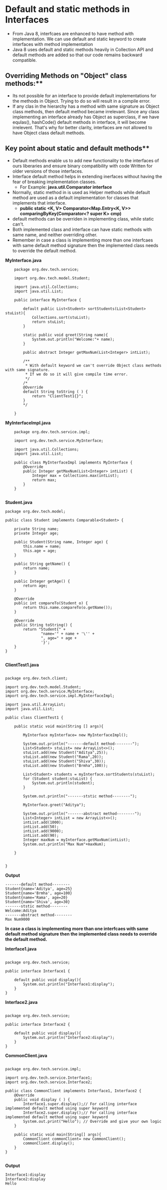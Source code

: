 # Default and static methods in Interfaces
*   From Java 8, interfcaes are enhanced to have method with implementation. We can use default and static keyword to create interfaces     with method implementation
*   Java 8 uses default and static methods heavily in Collection API and default methods are added so that our code remains backward         compatible.

## Overriding Methods on "Object" class methods:**
*   Its not possible for an interface to provide default implementations for the methods in Object. Trying to do so will result in a         compile error.
*   If any clas in the hierarchy has a method with same signature as Object class methods, then default method became irrelevant. Since     any class implementing an interface already has Object as superclass, if we have equlas(), hashCode() default methods in interface,     it will become irrelevent. That's why for better clarity, interfaces are not allowed to have Object class default methods.
  
 
## Key point about static and default methods**

*   Default methods enable us to add new functionality to the interfaces of ours liberaries and ensure binary compatibility with             code Written for older versions of those interfaces.
*   Interface default method helps in extending inerfaces without having the fear of breaking implementation classes.
    - For Example: **java.util.Comparator interface**
*   Normally, static method in is used as Helper methods while default method are used as a default implementation for classes that         implements that interface.
    - **public static <K, V> Comparator<Map.Entry<K, V>> comparingByKey(Comparator<? super K> cmp)**
*   default methods can be overriden in implementing class, while static can't.
*   Both implemented class and interface can have static methods with same name, and neither overriding other.
*   Remember in case a class is implementing more than one interfcaes with same default method signature then the implemented class 
    needs to override the default method.

 
 
**MyInterface.java**    
```$xslt
    package org.dev.tech.service;
    
    import org.dev.tech.model.Student;
    
    import java.util.Collections;
    import java.util.List;
    
    public interface MyInterface {
    
        default public List<Student> sortStudents(List<Student> stuList){
            Collections.sort(stuList);
            return stuList;
        }
    
        static public void greet(String name){
            System.out.println("Welcome:"+ name);
        }
    
        public abstract Integer getMaxNum(List<Integer> intList);
    
        /**
         * With default keyword we can't override Object class methods with same signature.
         * If we do so it will give compile time error.
         */
        /*
        @Override
        default String toString ( ) {
            return "ClientTest1{}";
        }
        */
    
    }

```
 
**MyInterfaceImpl.java**
```$xslt
    package org.dev.tech.service.impl;
    
    import org.dev.tech.service.MyInterface;
    
    import java.util.Collections;
    import java.util.List;
    
    public class MyInterfaceImpl implements MyInterface {
        @Override
        public Integer getMaxNum(List<Integer> intList) {
            Integer max = Collections.max(intList);
            return max;
        }
    }


``` 

**Student.java**
```$xslt
package org.dev.tech.model;

public class Student implements Comparable<Student> {

    private String name;
    private Integer age;

    public Student(String name, Integer age) {
        this.name = name;
        this.age = age;
    }

    public String getName() {
        return name;
    }

    public Integer getAge() {
        return age;
    }

    @Override
    public int compareTo(Student o) {
        return this.name.compareTo(o.getName());
    }

    @Override
    public String toString() {
        return "Student{" +
                "name='" + name + '\'' +
                ", age=" + age +
                '}';
    }
}


```
**ClientTest1.java**
```$xslt

package org.dev.tech.client;

import org.dev.tech.model.Student;
import org.dev.tech.service.MyInterface;
import org.dev.tech.service.impl.MyInterfaceImpl;

import java.util.ArrayList;
import java.util.List;

public class ClientTest1 {

    public static void main(String [] args){

        MyInterface myInterface= new MyInterfaceImpl();

        System.out.println("-------default method--------");
        List<Student> stuList= new ArrayList<>();
        stuList.add(new Student("Aditya",25));
        stuList.add(new Student("Rama",20));
        stuList.add(new Student("Shiva",30));
        stuList.add(new Student("Brmha",100));

        List<Student> students = myInterface.sortStudents(stuList);
        for (Student student:stuList) {
            System.out.println(student);
        }

        System.out.println("-------ststic method--------");

        MyInterface.greet("Aditya");

        System.out.println("-------abstract method--------");
        List<Integer> intList = new ArrayList<>();
        intList.add(1000);
        intList.add(50);
        intList.add(9000);
        intList.add(90);
        Integer maxNum = myInterface.getMaxNum(intList);
        System.out.println("Max Num"+maxNum);

    }


}

```
**Output**
```
-------default method--------
Student{name='Aditya', age=25}
Student{name='Brmha', age=100}
Student{name='Rama', age=20}
Student{name='Shiva', age=30}
-------ststic method--------
Welcome:Aditya
-------abstract method--------
Max Num9000

```

**In case a class is implementing more than one interfcaes with same default method signature then the implemented class needs to override the default method.**

**Interface1.java**
```$xslt

package org.dev.tech.service;

public interface Interface1 {

    default public void display(){
        System.out.println("Interface1:display");
    }
}

```

**Interface2.java**
```$xslt

package org.dev.tech.service;

public interface Interface2 {

    default public void display(){
        System.out.println("Interface2:display");
    }
}

```

**CommonClient.java**
```$xslt

package org.dev.tech.service.impl;

import org.dev.tech.service.Interface1;
import org.dev.tech.service.Interface2;

public class CommonClient implements Interface1, Interface2 {
    @Override
    public void display ( ) {
        Interface1.super.display();// For calling interface implemented default method using super keyword
        Interface2.super.display();// For calling interface implemented default method using super keyword
        System.out.print("Hello"); // Override and give your own logic
    }

    public static void main(String[] args){
        CommonClient commonClient= new CommonClient();
        commonClient.display();
    }
}


```


**Output**
```$xslt
Interface1:display
Interface2:display
Hello
```
